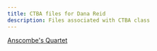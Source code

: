 ```yaml
---
title: CTBA files for Dana Reid
description: Files associated with CTBA class
---
```

[Anscombe's Quartet](Anscombe'sQuartet.html)

